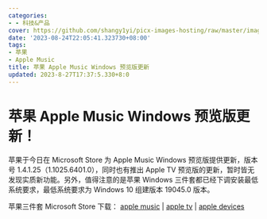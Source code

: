 ```yaml
---
categories:
- - 科技&产品
cover: https://github.com/shangy1yi/picx-images-hosting/raw/master/image.1axr9nclpysg.webp
date: '2023-08-24T22:05:41.323730+08:00'
tags:
- 苹果
- Apple Music
title: 苹果 Apple Music Windows 预览版更新
updated: 2023-8-27T17:37:5.330+8:0
---
```

# 苹果 Apple Music Windows 预览版更新！

苹果于今日在 Microsoft Store 为 Apple Music Windows 预览版提供更新，版本号 1.4.1.25（1.1025.6401.0），同时也有推出 Apple TV 预览版的更新，暂时皆无发现实质新功能。另外，值得注意的是苹果 Windows 三件套都已经下调安装最低系统要求，最低系统要求为 Windows 10 组建版本 19045.0 版本。

苹果三件套 Microsoft Store 下载：
[apple music](https://www.microsoft.com/store/productid/9PFHDD62MXS1?ocid=pdpshare) | [apple tv](https://www.microsoft.com/store/productid/9NM4T8B9JQZ1?ocid=pdpshare) | [apple devices](https://www.microsoft.com/store/productid/9NP83LWLPZ9K?ocid=pdpshare)
